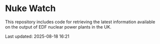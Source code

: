 # Nuke Watch

This repository includes code for retrieving the latest information available on the output of EDF nuclear power plants in the UK.

Last updated: 2025-08-18 16:21